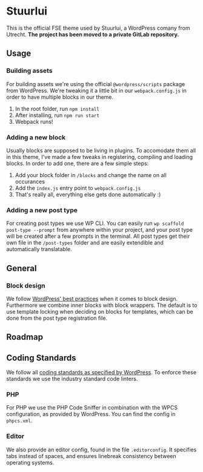 # Stuurlui

This is the official FSE theme used by Stuurlui, a WordPress comany from Utrecht. **The project has been moved to a private GitLab repository.**

## Usage

### Building assets

For building assets we're using the official `@wordpress/scripts` package from WordPress. We're tweaking it a little bit in our `webpack.config.js` in order to have multiple blocks in our theme.

1. In the root folder, run `npm install`
2. After installing, run `npm run start`
3. Webpack runs!

### Adding a new block

Usually blocks are supposed to be living in plugins. To accomodate them all in this theme, I've made a few tweaks in registering, compiling and loading blocks. In order to add one, there are a few simple steps:

1. Add your block folder in `/blocks` and change the name on all occurances
2. Add the `index.js` entry point to `webpack.config.js`
3. That's really all, everything else gets done automatically :)

### Adding a new post type

For creating post types we use WP CLI. You can easily run `wp scaffold post-type --prompt` from anywhere within your project, and your post type will be created after a few prompts in the terminal. All post types get their own file in the `/post-types` folder and are easily extendible and automatically translatable.

## General

### Block design

We follow [WordPress' best practices](https://developer.wordpress.org/block-editor/explanations/user-interface/block-design/) when it comes to block design. Furthermore we combine inner blocks with block wrappers. The default is to use template locking when deciding on blocks for templates, which can be done from the post type registration file.

## Roadmap

## Coding Standards

We follow all [coding standards as specified by WordPress](https://developer.wordpress.org/coding-standards/wordpress-coding-standards/). To enforce these standards we use the industry standard code linters.

### PHP

For PHP we use the PHP Code Sniffer in combination with the WPCS configuration, as provided by WordPress. You can find the config in `phpcs.xml`.

### Editor

We also provide an editor config, found in the file `.editorconfig`. It specifies tabs instead of spaces, and ensures linebreak consistency between operating systems.
